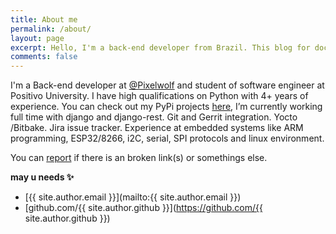 ```yaml
---
title: About me
permalink: /about/
layout: page
excerpt: Hello, I'm a back-end developer from Brazil. This blog for documentation about my programming journey.
comments: false
---
```


I'm a Back-end developer at [@Pixelwolf](www.pixelwolf.com.br) and student of software engineer at Positivo University.
I have high qualifications on Python with 4+ years of experience. You can check out my PyPi projects [here](https://pypi.org/user/arturgomes/), I’m currently working full time with django and django-rest.
Git and Gerrit integration. Yocto /Bitbake. Jira issue tracker.
Experience at embedded systems like ARM programming, ESP32/8266, i2C, serial, SPI protocols and linux environment.

You can [report](http://github.com/arturgoms/arturgoms.github.io/issues/new) if there is an broken link(s) or somethings else.

**may u needs ✨**

- [{{ site.author.email }}](mailto:{{ site.author.email }})
- [github.com/{{ site.author.github }}](https://github.com/{{ site.author.github }})
